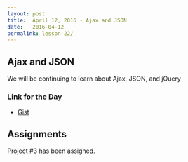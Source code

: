 ```yaml
---
layout: post
title:  April 12, 2016 - Ajax and JSON
date:   2016-04-12
permalink: lesson-22/
---
```


## Ajax and JSON

We will be continuing to learn about Ajax, JSON, and jQuery

### Link for the Day

- [Gist](https://gist.github.com/kellygrape/ca4285487fd0b7bc200c8e217a2c2259)

## Assignments

Project #3 has been assigned.